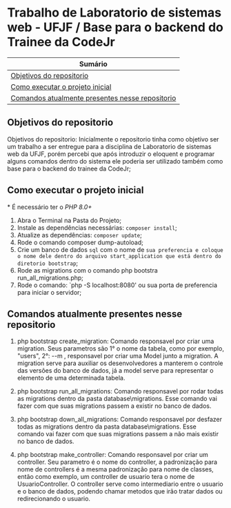 # Trabalho de Laboratorio de sistemas web - UFJF / Base para o backend do Trainee da CodeJr

| **Sumário** |
|-------------|
| [Objetivos do repositorio](#objetivos-do-repositorio) |
| [Como executar o projeto inicial](#como-executar-o-projeto-inicial) |
| [Comandos atualmente presentes nesse repositorio](#comandos-atualmente-presentes-nesse-repositorio) |

## Objetivos do repositorio
Objetivos do repositorio: Inicialmente o repositorio tinha como objetivo ser um trabalho a ser entregue para a disciplina de Laboratorio de sistemas web da UFJF, porém percebi que após introduzir o eloquent e programar alguns comandos dentro do sistema ele poderia ser utilizado também como base para o backend do trainee da CodeJr;

## Como executar o projeto inicial
\* É necessário ter o _PHP 8.0+_
1. Abra o Terminal na Pasta do Projeto;
2. Instale as dependências necessárias: `composer install`;
3. Atualize as dependências: `composer update`;
4. Rode o comando composer dump-autoload;
5. Crie um banco de dados `sql` com o nome de `sua preferencia e coloque o nome dele dentro do arquivo start_application que está dentro do diretorio bootstrap`;
6. Rode as migrations com o comando php bootstra run_all_migrations.php;
7. Rode o comando: `php -S localhost:8080' ou sua porta de preferencia para iniciar o servidor;

## Comandos atualmente presentes nesse repositorio
1. php bootstrap create_migration: Comando responsavel por criar uma migration. Seus parametros são 1° o nome da tabela, como por exemplo, "users", 2°: --m , responsavel por criar uma Model junto a migration. A migration serve para auxiliar os desenvolvedores a manterem o controle das versões do banco de dados, já a model serve para representar o elemento de uma determinada tabela.

2. php bootstrap run_all_migrations: Comando responsavel por rodar todas as migrations dentro da pasta database\migrations. Esse comando vai fazer com que suas migrations passem a existir no banco de dados.

3. php bootstrap down_all_migrations: Comando responsavel por desfazer todas as migrations dentro da pasta database\migrations. Esse comando vai fazer com que suas migrations passem a não mais existir no banco de dados.

4. php bootstrap make_controller: Comando responsavel por criar um controller. Seu parametro é o nome do controller, a padronização para nome de controllers é a mesma padronização para nome de classes, então como exemplo, um controller de usuario tera o nome de UsuarioController. O controller serve como intermediario entre o usuario e o banco de dados, podendo chamar metodos que irão tratar dados ou redirecionando o usuario.

